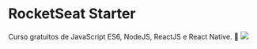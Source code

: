 # RocketSeat Starter
Curso gratuitos de JavaScript ES6, NodeJS, ReactJS e React Native. 🚀
<kbd>
<img src="https://rocketseat.com.br/static/images/og/starter.png">
</kbd>
